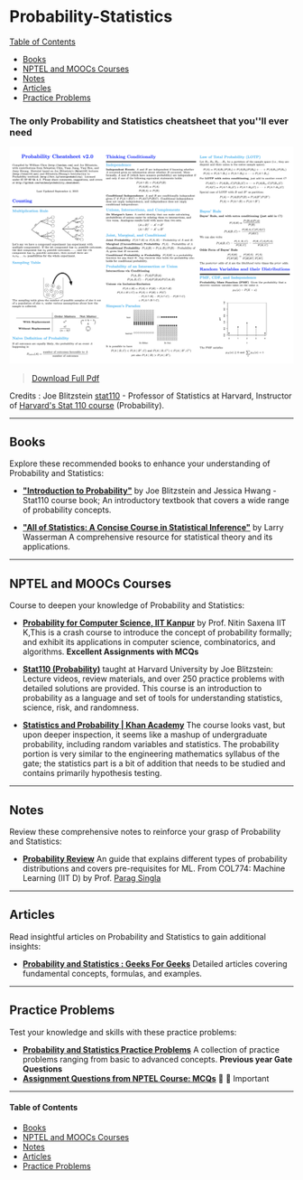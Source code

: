 # Probability-Statistics

[Table of Contents](#table-of-contents)  
* [Books](#books)  
* [NPTEL and MOOCs Courses](#course)  
* [Notes](#notes)  
* [Articles](#articles)  
* [Practice Problems](#practice-problems)


### The only Probability and Statistics cheatsheet that you''ll ever need

[<img src="Data/Probability-Statistics/stat_cheatsheet.png">](http://www.wzchen.com/probability-cheatsheet)
> [Download Full Pdf](Data/Probability-Statistics/probability_cheatsheet.pdf)
 
Credits : Joe Blitzstein [stat110](https://twitter.com/stat110) - Professor of Statistics at Harvard, Instructor of [Harvard's Stat 110 course](https://projects.iq.harvard.edu/stat110/) (Probability).


---

## <a name="books"></a>Books

Explore these recommended books to enhance your understanding of Probability and Statistics:

- [**"Introduction to Probability"**](https://ia803404.us.archive.org/6/items/introduction-to-probability-joseph-k.-blitzstein-jessica-hwang/Introduction%20to%20Probability-Joseph%20K.%20Blitzstein%2C%20Jessica%20Hwang.pdf) by Joe Blitzstein and Jessica Hwang - Stat110 course book; 
  An introductory textbook that covers a wide range of probability concepts.
  
- [**"All of Statistics: A Concise Course in Statistical Inference"**](https://egrcc.github.io/docs/math/all-of-statistics.pdf) by  Larry Wasserman 
  A comprehensive resource for statistical theory and its applications.

---

## <a name="course"></a>NPTEL and MOOCs Courses

Course to deepen your knowledge of Probability and Statistics:

- **[Probability for Computer Science, IIT Kanpur](https://nptel.ac.in/courses/106104233)**
   by Prof. Nitin Saxena IIT K,This is a crash course to introduce the concept of probability formally; and exhibit its applications in computer science, combinatorics, and algorithms. **Excellent Assignments with MCQs**
  
- **[Stat110 (Probability)](https://www.youtube.com/playlist?list=PL2SOU6wwxB0uwwH80KTQ6ht66KWxbzTIo)**
   taught at Harvard University by Joe Blitzstein: Lecture videos, review materials, and over 250 practice problems with detailed solutions are provided. This course is an introduction to probability as a language and set of tools for understanding statistics, science, risk, and randomness.

- **[Statistics and Probability | Khan Academy](https://www.khanacademy.org/math/statistics-probability)**
The course looks vast, but upon deeper inspection, it seems like a mashup of undergraduate probability, including random variables and statistics. The probability portion is very similar to the engineering mathematics syllabus of the gate; the statistics part is a bit of addition that needs to be studied and contains primarily hypothesis testing.

---

## <a name="notes"></a>Notes

Review these comprehensive notes to reinforce your grasp of Probability and Statistics:

- **[Probability Review](https://www.cse.iitd.ac.in/~parags/teaching/col774/review/prob.pdf)**
  An guide that explains different types of probability distributions and covers pre-requisites for ML.
  From COL774: Machine Learning (IIT D) by Prof. [Parag Singla](https://www.cse.iitd.ac.in/~parags/teaching.html)

---

## <a name="articles"></a>Articles

Read insightful articles on Probability and Statistics to gain additional insights:

- **[Probability and Statistics : Geeks For Geeks](https://www.geeksforgeeks.org/probability-theory/)**
  Detailed articles covering fundamental concepts, formulas, and examples.

---

## <a name="practice-problems"></a>Practice Problems

Test your knowledge and skills with these practice problems:

- **[Probability and Statistics Practice Problems](https://www.geeksforgeeks.org/probability-gq/)**
  A collection of practice problems ranging from basic to advanced concepts. **Previous year Gate Questions**
- **[Assignment Questions from NPTEL Course: MCQs](https://nptel.ac.in/courses/106104233)** 🌟 🌟 Important

---

#### <a name="table-of-contents"></a>Table of Contents

* [Books](#books)  
* [NPTEL and MOOCs Courses](#course)  
* [Notes](#notes)  
* [Articles](#articles)  
* [Practice Problems](#practice-problems)


